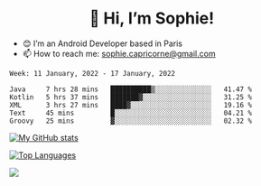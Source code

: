 <h1 align="center"> 👋 Hi, I’m Sophie! </h1>  

- 😊 I’m an Android Developer based in Paris
- 📫 How to reach me: sophie.capricorne@gmail.com


<!--START_SECTION:waka-->
```text
Week: 11 January, 2022 - 17 January, 2022

Java     7 hrs 28 mins   ██████████▒░░░░░░░░░░░░░░   41.47 % 
Kotlin   5 hrs 37 mins   ███████▓░░░░░░░░░░░░░░░░░   31.25 % 
XML      3 hrs 27 mins   ████▓░░░░░░░░░░░░░░░░░░░░   19.16 % 
Text     45 mins         █░░░░░░░░░░░░░░░░░░░░░░░░   04.21 % 
Groovy   25 mins         ▓░░░░░░░░░░░░░░░░░░░░░░░░   02.32 % 
```
<!--END_SECTION:waka-->

[![My GitHub stats](https://github-readme-stats.vercel.app/api?username=sophicapri&show_icons=true&theme=buefy)](https://github.com/anuraghazra/github-readme-stats)

[![Top Languages](https://github-readme-stats.vercel.app/api/top-langs/?username=sophicapri&langs_count=2&layout=compact)](https://github.com/anuraghazra/github-readme-stats)

![](https://github-readme-streak-stats.herokuapp.com/?user=sophicapri)
